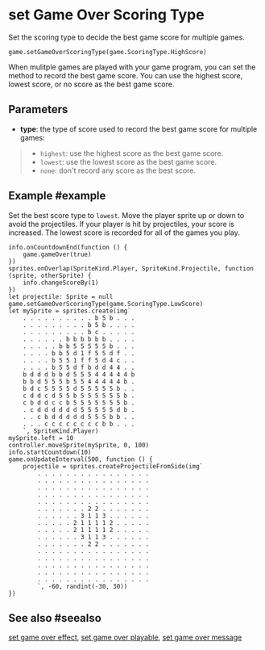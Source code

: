 # set Game Over Scoring Type

Set the scoring type to decide the best game score for multiple games.

```sig
game.setGameOverScoringType(game.ScoringType.HighScore)
```

When mulitple games are played with your game program, you can set the method to record the best game score. You can use the highest score, lowest score, or no score as the best game score.

## Parameters

* **type**: the type of score used to record the best game score for multiple games:
>* `highest`: use the highest score as the best game score.
>* `lowest`: use the lowest score as the best game score.
>* `none`: don't record any score as the best score.

## Example #example

Set the best score type to `lowest`. Move the player sprite up or down to avoid the projectiles. If your player is hit by projectiles, your score is increased. The lowest score is recorded for all of the games you play.

```blocks
info.onCountdownEnd(function () {
    game.gameOver(true)
})
sprites.onOverlap(SpriteKind.Player, SpriteKind.Projectile, function (sprite, otherSprite) {
    info.changeScoreBy(1)
})
let projectile: Sprite = null
game.setGameOverScoringType(game.ScoringType.LowScore)
let mySprite = sprites.create(img`
    . . . . . . . . . . b 5 b . . . 
    . . . . . . . . . b 5 b . . . . 
    . . . . . . . . . b c . . . . . 
    . . . . . . b b b b b b . . . . 
    . . . . . b b 5 5 5 5 5 b . . . 
    . . . . b b 5 d 1 f 5 5 d f . . 
    . . . . b 5 5 1 f f 5 d 4 c . . 
    . . . . b 5 5 d f b d d 4 4 . . 
    b d d d b b d 5 5 5 4 4 4 4 4 b 
    b b d 5 5 5 b 5 5 4 4 4 4 4 b . 
    b d c 5 5 5 5 d 5 5 5 5 5 b . . 
    c d d c d 5 5 b 5 5 5 5 5 5 b . 
    c b d d c c b 5 5 5 5 5 5 5 b . 
    . c d d d d d d 5 5 5 5 5 d b . 
    . . c b d d d d d 5 5 5 b b . . 
    . . . c c c c c c c c b b . . . 
    `, SpriteKind.Player)
mySprite.left = 10
controller.moveSprite(mySprite, 0, 100)
info.startCountdown(10)
game.onUpdateInterval(500, function () {
    projectile = sprites.createProjectileFromSide(img`
        . . . . . . . . . . . . . . . . 
        . . . . . . . . . . . . . . . . 
        . . . . . . . . . . . . . . . . 
        . . . . . . . . . . . . . . . . 
        . . . . . . . . . . . . . . . . 
        . . . . . . . 2 2 . . . . . . . 
        . . . . . . 3 1 1 3 . . . . . . 
        . . . . . 2 1 1 1 1 2 . . . . . 
        . . . . . 2 1 1 1 1 2 . . . . . 
        . . . . . . 3 1 1 3 . . . . . . 
        . . . . . . . 2 2 . . . . . . . 
        . . . . . . . . . . . . . . . . 
        . . . . . . . . . . . . . . . . 
        . . . . . . . . . . . . . . . . 
        . . . . . . . . . . . . . . . . 
        . . . . . . . . . . . . . . . . 
        `, -60, randint(-30, 30))
})
```

## See also #seealso

[set game over effect](/reference/game/set-game-over-effect),
[set game over playable](/reference/game/set-game-over-playable),
[set game over message](/reference/game/set-game-over-message)